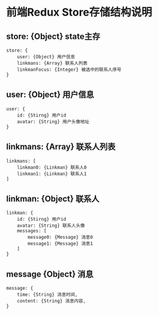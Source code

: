 # 前端Redux Store存储结构说明

## store: {Object} state主存

```
store: {
    user: {Object} 用户信息
    linkmans: {Array} 联系人列表
    linkmanFocus: {Integer} 被选中的联系人序号
}
```

## user: {Object} 用户信息

```
user: {
    id: {Stirng} 用户id
    avatar: {String} 用户头像地址
}
```

## linkmans: {Array} 联系人列表

```
linkmans: [
    linkman0: {Linkman} 联系人0
    linkman1: {Linkman} 联系人1
]
```

## linkman: {Object} 联系人

```
linkman: {
    id: {Stirng} 用户id
    avatar: {String} 联系人头像
    messages: [
        message0: {Message} 消息0
        message1: {Message} 消息1
    ]
}
```

## message {Object} 消息

```
message: {
    time: {String} 消息时间,
    content: {String} 消息内容,
}
```
